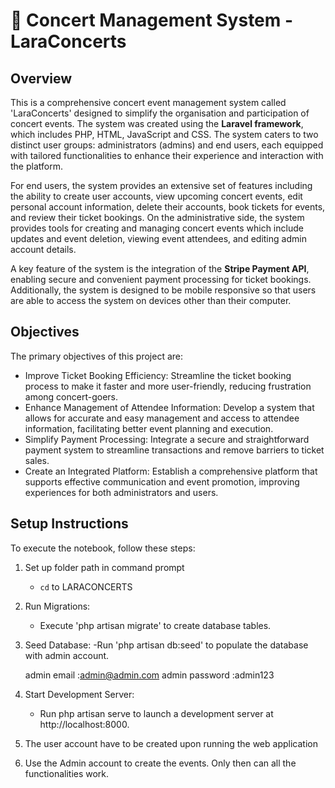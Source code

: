 # 🎵 Concert Management System - LaraConcerts

## Overview
This is a comprehensive concert event management system called 'LaraConcerts' designed to simplify the organisation and participation of concert events. The system was created using the **Laravel framework**, which includes PHP, HTML, JavaScript and CSS. The system caters to two distinct user groups: administrators (admins) and end users, each equipped with tailored functionalities to enhance their experience and interaction with the platform.

For end users, the system provides an extensive set of features including the ability to create user accounts, view upcoming concert events, edit personal account information, delete their accounts, book tickets for events, and review their ticket bookings. 
On the administrative side, the system provides tools for creating and managing concert events which include updates and event deletion, viewing event attendees, and editing admin account details.

A key feature of the system is the integration of the **Stripe Payment API**, enabling secure and convenient payment processing for ticket bookings. Additionally, the system is designed to be mobile responsive so that users are able to access the system on devices other than their computer.


## Objectives
The primary objectives of this project are:
- Improve Ticket Booking Efficiency: Streamline the ticket booking process to make it faster and more user-friendly, reducing frustration among concert-goers.
- Enhance Management of Attendee Information: Develop a system that allows for accurate and easy management and access to attendee information, facilitating better event planning and execution.
- Simplify Payment Processing: Integrate a secure and straightforward payment system to streamline transactions and remove barriers to ticket sales.
- Create an Integrated Platform: Establish a comprehensive platform that supports effective communication and event promotion, improving experiences for both administrators and users.


## Setup Instructions
To execute the notebook, follow these steps:
1) Set up folder path in command prompt
   - `cd` to LARACONCERTS
2) Run Migrations:
   - Execute 'php artisan migrate' to create  database tables.
3) Seed Database:
   -Run 'php artisan db:seed' to populate the database with admin account.

    admin email    :admin@admin.com
    admin password :admin123
 
4) Start Development Server:
   - Run php artisan serve to launch a development server at http://localhost:8000.

5) The user account have to be created upon running the web application
6) Use the Admin account to create the events. Only then can all the functionalities work.
